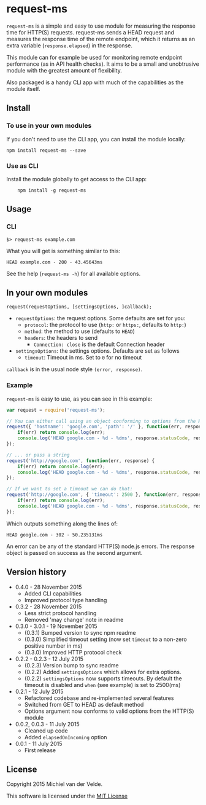 # request-ms

`request-ms` is a simple and easy to use module for measuring the response time for HTTP(S) requests. request-ms sends a HEAD request and measures the response time of the remote endpoint, which it returns as an extra variable (`response.elapsed`) in the response.

This module can for example be used for monitoring remote endpoint performance (as in API health checks). It aims to be a small and unobtrusive module with the greatest amount of flexibility.

Also packaged is a handy CLI app with much of the capabilities as the module itself.

## Install

### To use in your own modules

If you don't need to use the CLI app, you can install the module locally:

    npm install request-ms --save

### Use as CLI

Install the module globally to get access to the CLI app:

		npm install -g request-ms

## Usage

### CLI

    $> request-ms example.com

What you will get is something similar to this:

    HEAD example.com - 200 - 43.45643ms

See the help (`request-ms -h`) for all available options.

## In your own modules

    request(requestOptions, [settingsOptions, ]callback);

* `requestOptions`: the request options. Some defaults are set for you:
  * `protocol`: the protocol to use (`http:` or `https:`, defaults to `http:`)
  * `method`: the method to use (defaults to `HEAD`)
  * `headers`: the headers to send
    * `Connection: close` is the default Connection header
* `settingsOptions`: the settings options. Defaults are set as follows
  * `timeout`: Timeout in ms. Set to `0` for no timeout

`callback` is in the usual node style `(error, response)`.

### Example

`request-ms` is easy to use, as you can see in this example:

```js
var request = require('request-ms');

// You can either call using an object conforming to options from the HTTP(S) module...
request({ 'hostname': 'google.com', 'path': '/' }, function(err, response) {
    if(err) return console.log(err);
    console.log('HEAD google.com - %d - %dms', response.statusCode, response.elapsed);
});

// ... or pass a string
request('http://google.com', function(err, response) {
    if(err) return console.log(err);
    console.log('HEAD google.com - %d - %dms', response.statusCode, response.elapsed);
});

// If we want to set a timeout we can do that:
request('http://google.com', { 'timeout': 2500 }, function(err, response) {
    if(err) return console.log(err);
    console.log('HEAD google.com - %d - %dms', response.statusCode, response.elapsed);
});
```
Which outputs something along the lines of:

    HEAD google.com - 302 - 50.235131ms

An error can be any of the standard HTTP(S) node.js errors. The response object is passed on success as the second argument.

## Version history

* 0.4.0 - 28 November 2015
  * Added CLI capabilities
  * Improved protocol type handling
* 0.3.2 - 28 November 2015
  * Less strict protocol handling
  * Removed 'may change' note in readme
* 0.3.0 - 3.0.1 - 19 November 2015
  * (0.3.1) Bumped version to sync npm readme
  * (0.3.0) Simplified timeout setting (now set `timeout` to a non-zero positive number in ms)
  * (0.3.0) Improved HTTP protocol check
* 0.2.2 - 0.2.3 - 12 July 2015
  * (0.2.3) Version bump to sync readme
  * (0.2.2) Added `settingsOptions` which allows for extra options.
  * (0.2.2) `settingsOptions` now supports timeouts. By default the timeout is disabled and `when` (see example) is set to 2500(ms)
* 0.2.1 - 12 July 2015
  * Refactored codebase and re-implemented several features
  * Switched from GET to HEAD as default method
  * Options argument now conforms to valid options from the HTTP(S) module
* 0.0.2, 0.0.3 - 11 July 2015
  * Cleaned up code
  * Added `elapsedOnIncoming` option
* 0.0.1 - 11 July 2015
  * First release

## License

Copyright 2015 Michiel van der Velde.

This software is licensed under the [MIT License](LICENSE)
